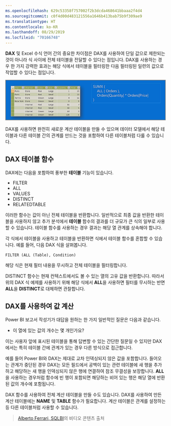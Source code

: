 ```yaml
---
ms.openlocfilehash: 629c53358f757002f2b3dcda468641bbaaa2f4d4
ms.sourcegitcommit: c0f4d00d483121556a1646b413bab75b9f309ae9
ms.translationtype: HT
ms.contentlocale: ko-KR
ms.lasthandoff: 08/29/2019
ms.locfileid: "70166748"
---
```

**DAX** 및 Excel 수식 언어 간의 중요한 차이점은 DAX를 사용하여 단일 값으로 제한되는 것이 아니라 식 사이에 전체 테이블을 전달할 수 있다는 점입니다.  DAX를 사용하는 경우 한 가지 강력한 효과는 해당 식에서 테이블을 필터링한 다음 필터링된 일련의 값으로 작업할 수 있다는 점입니다.

![](media/7-6-dax-tables-and-filtering/dax-tables-filtering_1.png)

DAX를 사용하면 완전히 새로운 계산 테이블을 만들 수 있으며 데이터 모델에서 해당 테이블과 다른 테이블 간의 관계를 만드는 것을 포함하여 다른 테이블처럼 다룰 수 있습니다.

## <a name="dax-table-functions"></a>DAX 테이블 함수
DAX에는 다음을 포함하여 풍부한 **테이블** 기능이 있습니다.

* FILTER
* ALL
* VALUES
* DISTINCT
* RELATEDTABLE

이러한 함수는 값이 아닌 전체 테이블을 반환합니다. 일반적으로 최종 값을 반환한 테이블을 사용하지 않고 추가 분석에서 **테이블** 함수의 결과를 더 규모가 큰 식의 일부로 사용할 수 있습니다. 테이블 함수를 사용하는 경우 결과는 해당 열 관계를 상속해야 합니다.

각 식에서 테이블을 사용하고 테이블을 반환하면 식에서 테이블 함수를 혼합할 수 있습니다. 예를 들어, 다음 DAX 식을 살펴봅니다.

    FILTER (ALL (Table), Condition)

해당 식은 현재 필터 내용을 무시하고 전체 테이블을 필터링합니다. 

DISTINCT 함수는 현재 컨텍스트에서도 볼 수 있는 열의 고유 값을 반환합니다. 따라서 위의 DAX 식 예제를 사용하기 위해 해당 식에서 **ALL**을 사용하면 필터를 무시하는 반면 **ALL**을 **DISTINCT**로 대체하면 관찰합니다.

## <a name="counting-values-with-dax"></a>DAX를 사용하여 값 계산
Power BI 보고서 작성기가 대답을 원하는 한 가지 일반적인 질문은 다음과 같습니다.

* 이 열에 있는 값의 개수는 몇 개인가요?

이는 사용자 앞에 표시된 테이블을 통해 답변할 수 있는 간단한 질문일 수 있지만 DAX에서는 특히 테이블 간에 관계가 있는 경우 다른 방식으로 접근합니다.

예를 들어 Power BI와 DAX는 제대로 교차 인덱싱되지 않은 값을 포함합니다. 들어오는 관계가 중단된 경우 DAX는 모든 필드에서 공백이 있는 관련 테이블에 새 행을 추가하고 해당하는 새 행을 인덱싱되지 않은 행에 연결하여 참조 무결성을 보장합니다. **ALL**을 사용하는 경우처럼 함수에 빈 행이 포함되면 해당하는 비어 있는 행은 해당 열에 반환된 값의 개수에 포함됩니다.

DAX 함수를 사용하여 전체 계산 테이블을 만들 수도 있습니다. DAX를 사용하여 만든 계산 테이블에는 **NAME** 및 **TABLE** 함수가 필요합니다. 계산 테이블은 관계를 설정하는 등 다른 테이블처럼 사용할 수 있습니다.

> [Alberto Ferrari, SQLBI](http://www.sqlbi.com/learning-dax)의 비디오 콘텐츠 출처
> 
> 

